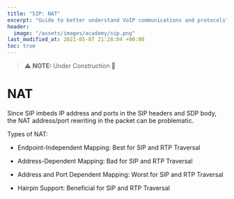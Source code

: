 ```yaml
---
title: "SIP: NAT"
excerpt: "Guide to better understand VoIP communications and protocols"
header:
  image: "/assets/images/academy/sip.png"
last_modified_at: 2021-05-07 21:28:04 +00:00
toc: true
---
```


> :warning: **NOTE:**  Under Construction :construction:


# NAT

Since SIP imbeds IP address and ports in the SIP headers and SDP body, the NAT address/port rewriting in the packet can be problematic.

Types of NAT:
* Endpoint-Independent Mapping: Best for SIP and RTP Traversal
* Address-Dependent Mapping: Bad for SIP and RTP Traversal
* Address and Port Dependent Mapping: Worst for SIP and RTP Traversal


* Hairpin Support: Beneficial for SIP and RTP Traversal
